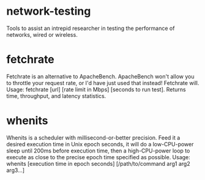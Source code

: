 # network-testing

Tools to assist an intrepid researcher in testing the performance of networks, wired or wireless.

# fetchrate
Fetchrate is an alternative to ApacheBench.  ApacheBench won't allow you to throttle your request rate, or I'd have just used that instead!  Fetchrate will.  Usage: fetchrate \[url] \[rate limit in Mbps] \[seconds to run test].  Returns time, throughput, and latency statistics.

# whenits
Whenits is a scheduler with millisecond-or-better precision.  Feed it a desired execution time in Unix epoch seconds, it will do a low-CPU-power sleep until 200ms before execution time, then a high-CPU-power loop to execute as close to the precise epoch time specified as possible.  Usage: whenits \[execution time in epoch seconds] \[/path/to/command arg1 arg2 arg3...]
